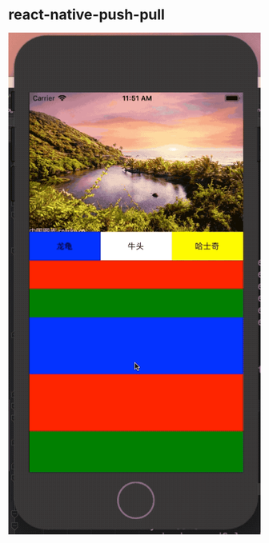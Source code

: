 # react-native-push-pull
![img](https://github.com/DLlzw/react-native-push-pull/blob/master/2018-06-08%2012_00_57.gif?raw=true)

